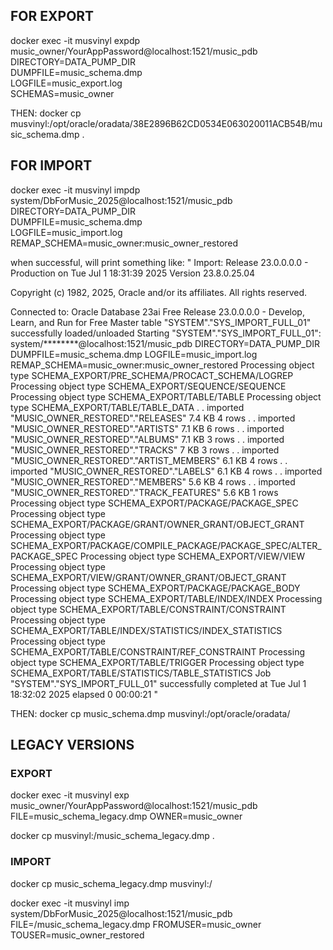 ## FOR EXPORT
docker exec -it musvinyl expdp music_owner/YourAppPassword@localhost:1521/music_pdb \
DIRECTORY=DATA_PUMP_DIR \
DUMPFILE=music_schema.dmp \
LOGFILE=music_export.log \
SCHEMAS=music_owner


THEN:
docker cp musvinyl:/opt/oracle/oradata/38E2896B62CD0534E063020011ACB54B/music_schema.dmp .

## FOR IMPORT

docker exec -it musvinyl impdp system/DbForMusic_2025@localhost:1521/music_pdb \
DIRECTORY=DATA_PUMP_DIR \
DUMPFILE=music_schema.dmp \
LOGFILE=music_import.log \
REMAP_SCHEMA=music_owner:music_owner_restored


when successful, will print something like:
" 
Import: Release 23.0.0.0.0 - Production on Tue Jul 1 18:31:39 2025
Version 23.8.0.25.04

Copyright (c) 1982, 2025, Oracle and/or its affiliates.  All rights reserved.

Connected to: Oracle Database 23ai Free Release 23.0.0.0.0 - Develop, Learn, and Run for Free
Master table "SYSTEM"."SYS_IMPORT_FULL_01" successfully loaded/unloaded
Starting "SYSTEM"."SYS_IMPORT_FULL_01":  system/********@localhost:1521/music_pdb DIRECTORY=DATA_PUMP_DIR DUMPFILE=music_schema.dmp LOGFILE=music_import.log REMAP_SCHEMA=music_owner:music_owner_restored
Processing object type SCHEMA_EXPORT/PRE_SCHEMA/PROCACT_SCHEMA/LOGREP
Processing object type SCHEMA_EXPORT/SEQUENCE/SEQUENCE
Processing object type SCHEMA_EXPORT/TABLE/TABLE
Processing object type SCHEMA_EXPORT/TABLE/TABLE_DATA
. . imported "MUSIC_OWNER_RESTORED"."RELEASES"             7.4 KB       4 rows
. . imported "MUSIC_OWNER_RESTORED"."ARTISTS"              7.1 KB       6 rows
. . imported "MUSIC_OWNER_RESTORED"."ALBUMS"               7.1 KB       3 rows
. . imported "MUSIC_OWNER_RESTORED"."TRACKS"                 7 KB       3 rows
. . imported "MUSIC_OWNER_RESTORED"."ARTIST_MEMBERS"       6.1 KB       4 rows
. . imported "MUSIC_OWNER_RESTORED"."LABELS"               6.1 KB       4 rows
. . imported "MUSIC_OWNER_RESTORED"."MEMBERS"              5.6 KB       4 rows
. . imported "MUSIC_OWNER_RESTORED"."TRACK_FEATURES"       5.6 KB       1 rows
Processing object type SCHEMA_EXPORT/PACKAGE/PACKAGE_SPEC
Processing object type SCHEMA_EXPORT/PACKAGE/GRANT/OWNER_GRANT/OBJECT_GRANT
Processing object type SCHEMA_EXPORT/PACKAGE/COMPILE_PACKAGE/PACKAGE_SPEC/ALTER_PACKAGE_SPEC
Processing object type SCHEMA_EXPORT/VIEW/VIEW
Processing object type SCHEMA_EXPORT/VIEW/GRANT/OWNER_GRANT/OBJECT_GRANT
Processing object type SCHEMA_EXPORT/PACKAGE/PACKAGE_BODY
Processing object type SCHEMA_EXPORT/TABLE/INDEX/INDEX
Processing object type SCHEMA_EXPORT/TABLE/CONSTRAINT/CONSTRAINT
Processing object type SCHEMA_EXPORT/TABLE/INDEX/STATISTICS/INDEX_STATISTICS
Processing object type SCHEMA_EXPORT/TABLE/CONSTRAINT/REF_CONSTRAINT
Processing object type SCHEMA_EXPORT/TABLE/TRIGGER
Processing object type SCHEMA_EXPORT/TABLE/STATISTICS/TABLE_STATISTICS
Job "SYSTEM"."SYS_IMPORT_FULL_01" successfully completed at Tue Jul 1 18:32:02 2025 elapsed 0 00:00:21
"

THEN:
docker cp music_schema.dmp musvinyl:/opt/oracle/oradata/





## LEGACY VERSIONS

### EXPORT 

docker exec -it musvinyl exp music_owner/YourAppPassword@localhost:1521/music_pdb FILE=music_schema_legacy.dmp OWNER=music_owner

docker cp musvinyl:/music_schema_legacy.dmp .


### IMPORT

docker cp music_schema_legacy.dmp musvinyl:/

docker exec -it musvinyl imp system/DbForMusic_2025@localhost:1521/music_pdb FILE=/music_schema_legacy.dmp FROMUSER=music_owner TOUSER=music_owner_restored